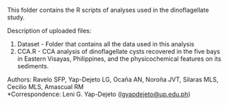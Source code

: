 This folder contains the R scripts of analyses used in the dinoflagellate study. 

Description of uploaded files:

1. Dataset - Folder that contains all the data used in this analysis
2. CCA.R - CCA analysis of dinoflagellate cysts recovered in the five bays in Eastern Visayas, Philippines, and the physicochemical features on its sediments. 

Authors: Ravelo SFP, Yap-Dejeto LG, Ocaña AN, Noroña JVT, Silaras MLS, Cecilio MLS, Amascual RM    
*Correspondence: Leni G. Yap-Dejeto (lgyapdejeto@up.edu.ph)
